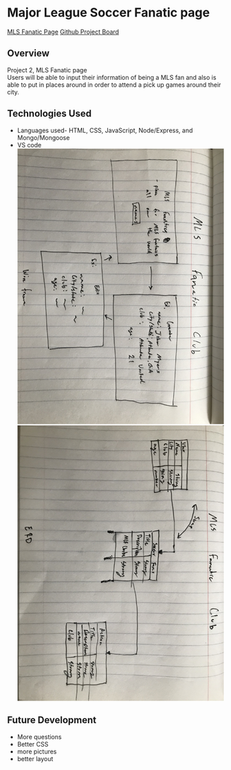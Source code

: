 # Major League Soccer Fanatic page

[MLS Fanatic Page]()
[Github Project Board]("https://git.generalassemb.ly/drodriguez28/sei24-project2/projects/2")

## Overview
Project 2, MLS Fanatic page  
Users will be able to input their information of being a MLS fan and also is able to put in places around in order to attend a pick up games around their city.


## Technologies Used 
- Languages used- HTML, CSS, JavaScript, Node/Express, and Mongo/Mongoose
- VS code
![wire](/wireframe.jpg)
![erd](/erd.jpg)


## Future Development 
- More questions 
- Better CSS 
- more pictures 
- better layout